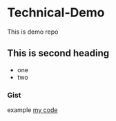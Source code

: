 # Technical-Demo
This is demo repo


## This is second heading

* one
* two

 ### Gist
 
example [my code](https://gist.github.com/abhiyash12345/2665c00a31d69d63242be1475dff8248)
